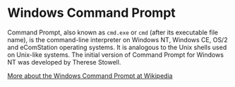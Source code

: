 # Windows Command Prompt <i class="fa fa-windows"></i>

Command Prompt, also known as `cmd.exe` or `cmd` (after its executable file name),
is the command-line interpreter on Windows NT, Windows CE, OS/2 and eComStation
operating systems. It is analogous to the Unix shells used on Unix-like
systems. The initial version of Command Prompt for Windows NT was developed by
Therese Stowell.

[More about the Windows Command Prompt at Wikipedia](https://en.wikipedia.org/wiki/Cmd.exe)
